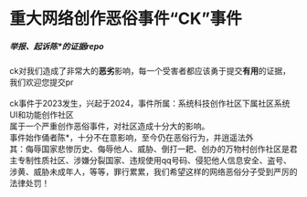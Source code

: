 # 重大网络创作恶俗事件“CK”事件
##### 举报、起诉陈*的证据repo

ck对我们造成了非常大的**恶劣**影响，每一个受害者都应该勇于提交**有用**的证据，我们欢迎您提交pr<br><br>
ck事件于2023发生，兴起于2024，事件所属：系统科技创作社区下属社区系统UI和功能创作社区<br>
属于一个严重创作恶俗事件，对社区造成十分大的影响。<br>
事件始作俑者陈*，十分不在意影响，至今仍在恶俗行为，并逍遥法外<br>
其：侮辱国家悲惨历史、侮辱他人、威胁、倒打一耙、创办的万物村创作社区是君主专制性质社区、涉嫌分裂国家、违规使用qq号码、侵犯他人信息安全、盗号、涉黄、威胁未成年人，等等，罪行累累，我们希望这样的网络恶俗分子受到严厉的法律处罚！
